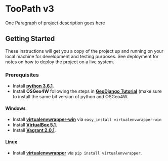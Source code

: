 # TooPath v3

One Paragraph of project description goes here

## Getting Started

These instructions will get you a copy of the project up and running on your local machine for development and testing purposes. See deployment for notes on how to deploy the project on a live system.

### Prerequisites

* Install **[python 3.6.1](https://www.python.org/downloads/)**.
* Install **OSGeo4W** following the steps in **[GeoDjango Tutorial](https://docs.djangoproject.com/en/2.0/ref/contrib/gis/tutorial/)** (make sure to install the same bit version of python and OSGeo4W.

#### Windows

* Install **[virtualenvwrapper-win](https://pypi.python.org/pypi/virtualenvwrapper-win)** via ```easy_install virtualenvwrapper-win```
* Install **[VirtualBox 5.1](https://www.virtualbox.org/wiki/Downloads)**.
* Install **[Vagrant 2.0.1](https://www.vagrantup.com/downloads.html)**.

#### Linux

* Install **[virtualenvwrapper](https://virtualenvwrapper.readthedocs.io/en/latest/)** via ```pip install virtualenvwrapper```.
